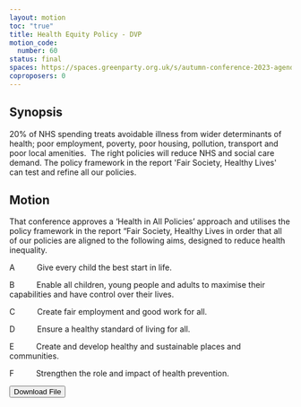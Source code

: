 ```yaml
---
layout: motion
toc: "true"
title: Health Equity Policy - DVP
motion_code:
  number: 60
status: final
spaces: https://spaces.greenparty.org.uk/s/autumn-conference-2023-agenda-forum/post/post/view?id=11189
coproposers: 0
---
```

## **Synopsis**

20% of NHS spending treats avoidable illness from wider determinants of health; poor employment, poverty, poor housing, pollution, transport and poor local amenities.  The right policies will reduce NHS and social care demand. The policy framework in the report 'Fair Society, Healthy Lives' can test and refine all our policies.

## **Motion**

That conference approves a ‘Health in All Policies’ approach and utilises the policy framework in the report “Fair Society, Healthy Lives in order that all of our policies are aligned to the following aims, designed to reduce health inequality.

A          Give every child the best start in life.

B          Enable all children, young people and adults to maximise their capabilities and have control over their lives.

C          Create fair employment and good work for all.

D          Ensure a healthy standard of living for all.

E          Create and develop healthy and sustainable places and communities.

F          Strengthen the role and impact of health prevention.

<a href="/files/health-equity-policy-v1.pdf"><button class="btn btn-outline-primary download-link">Download File</button></a>